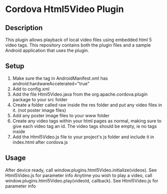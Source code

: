 # Cordova Html5Video Plugin #

## Description ##

This plugin allows playback of local video files using embedded html 5 video tags. This repository contains both the plugin files and a sample Android application that uses the plugin.


## Setup ##

1. Make sure the <manifest> tag in AndroidManifest.xml has android:hardwareAccelerated="true"
2. Add <plugin name="Html5Video" value="org.apache.cordova.plugin.Html5Video"/> to config.xml
3. Add the file Html5Video.java from the org.apache.cordova.plugin package to your src folder
4. Create a folder called raw inside the res folder and put any video files in it. (not poster image files)
5. Add any poster image files to your www folder 
6. Create any video tags within your html pages as normal, making sure to give each video tag an id. The video tags should be empty, ie no <source> tags inside
7. Add the Html5Video.js file to your project's js folder and include it in index.html after cordova.js

## Usage ##

After device ready, call window.plugins.html5Video.initialize(videos). See Html5Video.js for parameter info
Anytime you wish to play a video, call window.plugins.html5Video.play(videoId, callback). See Html5Video.js for parameter info